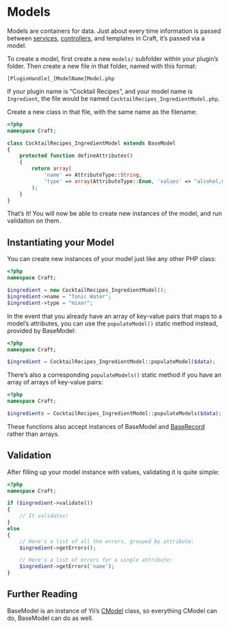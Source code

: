 # Models

Models are containers for data. Just about every time information is passed between [services](services.md), [controllers](controllers.md), and templates in Craft, it’s passed via a model.

To create a model, first create a new `models/` subfolder within your plugin’s folder. Then create a new file in that folder, named with this format:

```
[PluginHandle]_[ModelName]Model.php
```

If your plugin name is “Cocktail Recipes”, and your model name is `Ingredient`, the file would be named `CocktailRecipes_IngredientModel.php`.

Create a new class in that file, with the same name as the filename:

```php
<?php
namespace Craft;

class CocktailRecipes_IngredientModel extends BaseModel
{
    protected function defineAttributes()
    {
        return array(
            'name' => AttributeType::String,
            'type' => array(AttributeType::Enum, 'values' => "alcohol,mixer,other"),
        );
    }
}
```

That’s it! You will now be able to create new instances of the model, and run validation on them.

## Instantiating your Model

You can create new instances of your model just like any other PHP class:

```php
<?php
namespace Craft;

$ingredient = new CocktailRecipes_IngredientModel();
$ingredient->name = "Tonic Water";
$ingredient->type = "mixer";
```

In the event that you already have an array of key-value pairs that maps to a model’s attributes, you can use the `populateModel()` static method instead, provided by BaseModel:

```php
<?php
namespace Craft;

$ingredient = CocktailRecipes_IngredientModel::populateModel($data);
```

There’s also a corresponding `populateModels()` static method if you have an array of arrays of key-value pairs:

```php
<?php
namespace Craft;

$ingredients = CocktailRecipes_IngredientModel::populateModels($data);
```

These functions also accept instances of BaseModel and [BaseRecord](database.md) rather than arrays.


## Validation

After filling up your model instance with values, validating it is quite simple:

```php
<?php
namespace Craft;

if ($ingredient->validate())
{
    // It validates!
}
else
{
    // Here's a list of all the errors, grouped by attribute:
    $ingredient->getErrors();

    // Here's a list of errors for a single attribute:
    $ingredient->getErrors('name');
}
```

## Further Reading

BaseModel is an instance of Yii’s [CModel](https://www.yiiframework.com/doc/api/1.1/CModel) class, so everything CModel can do, BaseModel can do as well.
